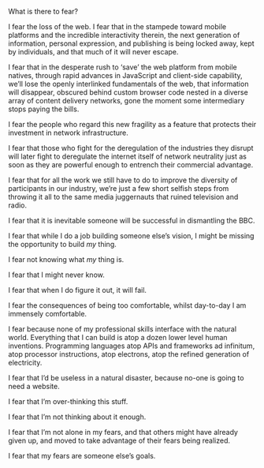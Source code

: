 

What is there to fear?

I fear the loss of the web. I fear that in the stampede toward mobile platforms and the incredible
interactivity therein, the next generation of information, personal expression, and publishing is being locked
away, kept by individuals, and that much of it will never escape.

I fear that in the desperate rush to ‘save’ the web platform from mobile natives, through rapid advances
in JavaScript and client-side capability, we’ll lose the openly interlinked fundamentals of the web,
that information will disappear, obscured behind custom browser code nested in a diverse array of content
delivery networks, gone the moment some intermediary stops paying the bills.

I fear the people who regard this new fragility as a feature that protects their investment in network
infrastructure.

I fear that those who fight for the deregulation of the industries they disrupt will later fight to deregulate
the internet itself of network neutrality just as soon as they are powerful enough to entrench their
commercial advantage.

I fear that for all the work we still have to do to improve the diversity of participants in our industry,
we’re just a few short selfish steps from throwing it all to the same media juggernauts that ruined
television and radio.

I fear that it is inevitable someone will be successful in dismantling the BBC.

I fear that while I do a job building someone else’s vision, I might be missing the opportunity to build
*my* thing.

I fear not knowing what *my* thing is.

I fear that I might never know.

I fear that when I do figure it out, it will fail.

I fear the consequences of being too comfortable, whilst day-to-day I am immensely comfortable.

I fear because none of my professional skills interface with the natural world. Everything that I can build is
atop a dozen lower level human inventions. Programming languages atop APIs and frameworks ad infinitum, atop
processor instructions, atop electrons, atop the refined generation of electricity.

I fear that I’d be useless in a natural disaster, because no-one is going to need a website.

I fear that I’m over-thinking this stuff.

I fear that I’m not thinking about it enough.

I fear that I’m not alone in my fears, and that others might have already given up, and moved to take
advantage of their fears being realized.

I fear that my fears are someone else’s goals.